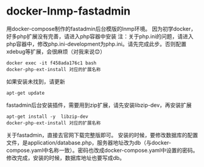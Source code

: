 # docker-lnmp-fastadmin
用docker-compose制作的fastadmin后台模版的lnmp环境。
因为初学docker，好多php扩展没有完善，请进入php容器中安装
注：关于php.ini的问题，请进入php容器中，修改php.ini-development为php.ini。请先完成此步。否则配置xdebug等扩展，会很麻烦（对我来说😊）
```
docker exec -it f458ada176c1 bash
docker-php-ext-install 对应的扩展名称
```
如果安装未找到，请更新
```
apt-get update
```
fastadmin后台安装插件，需要用到zip扩展，请先安装libzip-dev，再安装扩展
```
apt-get install -y  libzip-dev
docker-php-ext-install 对应的扩展名称
```
关于fastadmin，直接去官网下载完整版即可。
安装的时候，要修改数据库的配置文件，是application/database.php，服务器地址改为db（与docker-compose.yaml中名称一致）。密码也改成docker-compose.yaml中设置的密码。
修改完成，安装的时候，数据库地址也要写成db。
